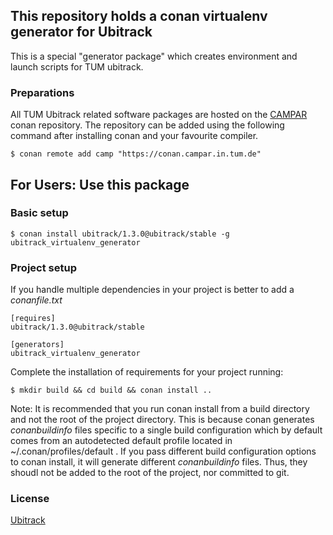 ## This repository holds a conan virtualenv generator for Ubitrack

This is a special "generator package" which creates environment and launch scripts for TUM ubitrack.

### Preparations

All TUM Ubitrack related software packages are hosted on the [CAMPAR](http://campar.in.tum.de) conan repository. The repository can be added using the following command after installing conan and your favourite compiler.

    $ conan remote add camp "https://conan.campar.in.tum.de"


## For Users: Use this package

### Basic setup

    $ conan install ubitrack/1.3.0@ubitrack/stable -g ubitrack_virtualenv_generator

### Project setup

If you handle multiple dependencies in your project is better to add a *conanfile.txt*

    [requires]
    ubitrack/1.3.0@ubitrack/stable

    [generators]
    ubitrack_virtualenv_generator

Complete the installation of requirements for your project running:</small></span>

    $ mkdir build && cd build && conan install ..
    
Note: It is recommended that you run conan install from a build directory and not the root of the project directory.  This is because conan generates *conanbuildinfo* files specific to a single build configuration which by default comes from an autodetected default profile located in ~/.conan/profiles/default .  If you pass different build configuration options to conan install, it will generate different *conanbuildinfo* files.  Thus, they shoudl not be added to the root of the project, nor committed to git. 

### License
[Ubitrack](LICENSE)
